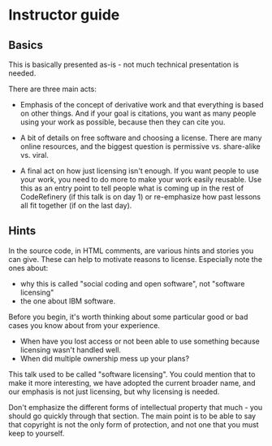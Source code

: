 

# Instructor guide

## Basics

This is basically presented as-is - not much technical presentation is
needed.

There are three main acts:

- Emphasis of the concept of derivative work and that everything is
  based on other things.  And if your goal is citations, you want as
  many people using your work as possible, because then they can cite
  you.

- A bit of details on free software and choosing a license. There are many
  online resources, and the biggest
  question is permissive vs. share-alike vs. viral.

- A final act on how just licensing isn't enough.  If you want people
  to use your work, you need to do more to make your work easily
  reusable.  Use this as an entry point to tell people what is coming
  up in the rest of CodeRefinery (if this talk is on day 1) or
  re-emphasize how past lessons all fit together (if on the last
  day).


## Hints

In the source code, in HTML comments, are various hints and stories
you can give.  These can help to motivate reasons to license.
Especially note the ones about:
- why this is called "social coding and open software", not "software licensing"
- the one about IBM software.

Before you begin, it's worth thinking about some particular good or
bad cases you know about from your experience.
- When have you lost access or not been able to use something because
  licensing wasn't handled well.
- When did multiple ownership mess up your plans?

This talk used to be called "software licensing".  You could mention
that to make it more interesting, we have adopted the current broader
name, and our emphasis is not just licensing, but why licensing is
needed.

Don't emphasize the different forms of intellectual property that
much - you should go quickly through that section.  The main point is
to be able to say that copyright is not the only form of protection,
and not one that you must keep to yourself.
